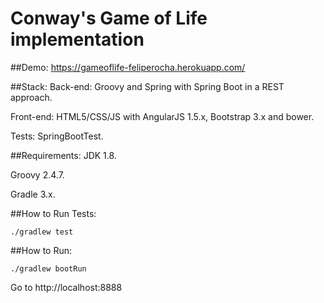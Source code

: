 # Conway's Game of Life implementation

##Demo: 
https://gameoflife-feliperocha.herokuapp.com/

##Stack:
Back-end: Groovy and Spring with Spring Boot in a REST approach.

Front-end: HTML5/CSS/JS with AngularJS 1.5.x, Bootstrap 3.x and bower.

Tests: SpringBootTest.

##Requirements:
JDK 1.8.

Groovy 2.4.7.

Gradle 3.x.

##How to Run Tests:
```
./gradlew test
```

##How to Run:
```
./gradlew bootRun
```

Go to http://localhost:8888
